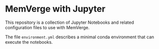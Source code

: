 # MemVerge with Jupyter

This repository is a collection of Jupyter Notebooks and related configuration
files to use with MemVerge.

The file `environment.yml` describes a minimal conda environment that can
execute the notebooks.
